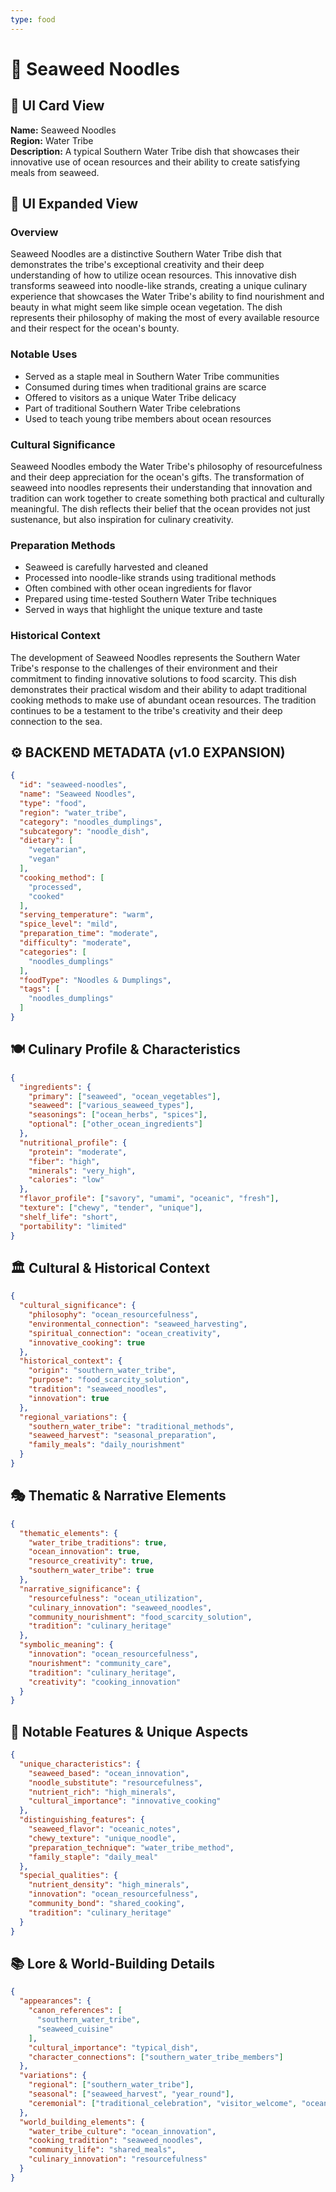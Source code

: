 ```yaml
---
type: food
---
```


# 🍜 Seaweed Noodles

## 🎴 UI Card View

**Name:** Seaweed Noodles  
**Region:** Water Tribe  
**Description:** A typical Southern Water Tribe dish that showcases their innovative use of ocean resources and their ability to create satisfying meals from seaweed.

## 📖 UI Expanded View

### Overview
Seaweed Noodles are a distinctive Southern Water Tribe dish that demonstrates the tribe's exceptional creativity and their deep understanding of how to utilize ocean resources. This innovative dish transforms seaweed into noodle-like strands, creating a unique culinary experience that showcases the Water Tribe's ability to find nourishment and beauty in what might seem like simple ocean vegetation. The dish represents their philosophy of making the most of every available resource and their respect for the ocean's bounty.

### Notable Uses
- Served as a staple meal in Southern Water Tribe communities
- Consumed during times when traditional grains are scarce
- Offered to visitors as a unique Water Tribe delicacy
- Part of traditional Southern Water Tribe celebrations
- Used to teach young tribe members about ocean resources

### Cultural Significance
Seaweed Noodles embody the Water Tribe's philosophy of resourcefulness and their deep appreciation for the ocean's gifts. The transformation of seaweed into noodles represents their understanding that innovation and tradition can work together to create something both practical and culturally meaningful. The dish reflects their belief that the ocean provides not just sustenance, but also inspiration for culinary creativity.

### Preparation Methods
- Seaweed is carefully harvested and cleaned
- Processed into noodle-like strands using traditional methods
- Often combined with other ocean ingredients for flavor
- Prepared using time-tested Southern Water Tribe techniques
- Served in ways that highlight the unique texture and taste

### Historical Context
The development of Seaweed Noodles represents the Southern Water Tribe's response to the challenges of their environment and their commitment to finding innovative solutions to food scarcity. This dish demonstrates their practical wisdom and their ability to adapt traditional cooking methods to make use of abundant ocean resources. The tradition continues to be a testament to the tribe's creativity and their deep connection to the sea.

## ⚙️ BACKEND METADATA (v1.0 EXPANSION)
```json
{
  "id": "seaweed-noodles",
  "name": "Seaweed Noodles",
  "type": "food",
  "region": "water_tribe",
  "category": "noodles_dumplings",
  "subcategory": "noodle_dish",
  "dietary": [
    "vegetarian",
    "vegan"
  ],
  "cooking_method": [
    "processed",
    "cooked"
  ],
  "serving_temperature": "warm",
  "spice_level": "mild",
  "preparation_time": "moderate",
  "difficulty": "moderate",
  "categories": [
    "noodles_dumplings"
  ],
  "foodType": "Noodles & Dumplings",
  "tags": [
    "noodles_dumplings"
  ]
}
```

## 🍽️ Culinary Profile & Characteristics
```json
{
  "ingredients": {
    "primary": ["seaweed", "ocean_vegetables"],
    "seaweed": ["various_seaweed_types"],
    "seasonings": ["ocean_herbs", "spices"],
    "optional": ["other_ocean_ingredients"]
  },
  "nutritional_profile": {
    "protein": "moderate",
    "fiber": "high",
    "minerals": "very_high",
    "calories": "low"
  },
  "flavor_profile": ["savory", "umami", "oceanic", "fresh"],
  "texture": ["chewy", "tender", "unique"],
  "shelf_life": "short",
  "portability": "limited"
}
```

## 🏛️ Cultural & Historical Context
```json
{
  "cultural_significance": {
    "philosophy": "ocean_resourcefulness",
    "environmental_connection": "seaweed_harvesting",
    "spiritual_connection": "ocean_creativity",
    "innovative_cooking": true
  },
  "historical_context": {
    "origin": "southern_water_tribe",
    "purpose": "food_scarcity_solution",
    "tradition": "seaweed_noodles",
    "innovation": true
  },
  "regional_variations": {
    "southern_water_tribe": "traditional_methods",
    "seaweed_harvest": "seasonal_preparation",
    "family_meals": "daily_nourishment"
  }
}
```

## 🎭 Thematic & Narrative Elements
```json
{
  "thematic_elements": {
    "water_tribe_traditions": true,
    "ocean_innovation": true,
    "resource_creativity": true,
    "southern_water_tribe": true
  },
  "narrative_significance": {
    "resourcefulness": "ocean_utilization",
    "culinary_innovation": "seaweed_noodles",
    "community_nourishment": "food_scarcity_solution",
    "tradition": "culinary_heritage"
  },
  "symbolic_meaning": {
    "innovation": "ocean_resourcefulness",
    "nourishment": "community_care",
    "tradition": "culinary_heritage",
    "creativity": "cooking_innovation"
  }
}
```

## 🌟 Notable Features & Unique Aspects
```json
{
  "unique_characteristics": {
    "seaweed_based": "ocean_innovation",
    "noodle_substitute": "resourcefulness",
    "nutrient_rich": "high_minerals",
    "cultural_importance": "innovative_cooking"
  },
  "distinguishing_features": {
    "seaweed_flavor": "oceanic_notes",
    "chewy_texture": "unique_noodle",
    "preparation_technique": "water_tribe_method",
    "family_staple": "daily_meal"
  },
  "special_qualities": {
    "nutrient_density": "high_minerals",
    "innovation": "ocean_resourcefulness",
    "community_bond": "shared_cooking",
    "tradition": "culinary_heritage"
  }
}
```

## 📚 Lore & World-Building Details
```json
{
  "appearances": {
    "canon_references": [
      "southern_water_tribe",
      "seaweed_cuisine"
    ],
    "cultural_importance": "typical_dish",
    "character_connections": ["southern_water_tribe_members"]
  },
  "variations": {
    "regional": ["southern_water_tribe"],
    "seasonal": ["seaweed_harvest", "year_round"],
    "ceremonial": ["traditional_celebration", "visitor_welcome", "ocean_honoring"]
  },
  "world_building_elements": {
    "water_tribe_culture": "ocean_innovation",
    "cooking_tradition": "seaweed_noodles",
    "community_life": "shared_meals",
    "culinary_innovation": "resourcefulness"
  }
}
```
